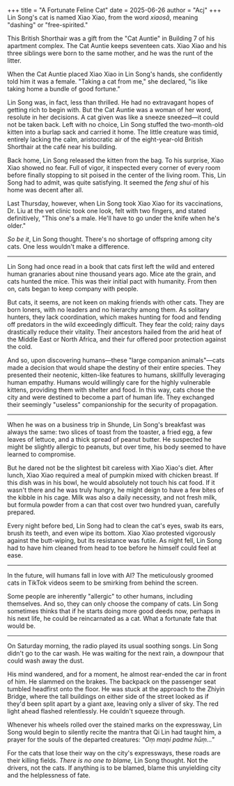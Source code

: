 +++
title = "A Fortunate Feline Cat"
date = 2025-06-26
author = "Acj"
+++
Lin Song's cat is named Xiao Xiao, from the word *xiaosǎ*, meaning "dashing" or "free-spirited."

This British Shorthair was a gift from the "Cat Auntie" in Building 7 of his apartment complex. The Cat Auntie keeps seventeen cats. Xiao Xiao and his three siblings were born to the same mother, and he was the runt of the litter.

When the Cat Auntie placed Xiao Xiao in Lin Song's hands, she confidently told him it was a female. "Taking a cat from me," she declared, "is like taking home a bundle of good fortune."

Lin Song was, in fact, less than thrilled. He had no extravagant hopes of getting rich to begin with. But the Cat Auntie was a woman of her word, resolute in her decisions. A cat given was like a sneeze sneezed—it could not be taken back. Left with no choice, Lin Song stuffed the two-month-old kitten into a burlap sack and carried it home. The little creature was timid, entirely lacking the calm, aristocratic air of the eight-year-old British Shorthair at the café near his building.

Back home, Lin Song released the kitten from the bag. To his surprise, Xiao Xiao showed no fear. Full of vigor, it inspected every corner of every room before finally stopping to sit poised in the center of the living room. This, Lin Song had to admit, was quite satisfying. It seemed the *feng shui* of his home was decent after all.

Last Thursday, however, when Lin Song took Xiao Xiao for its vaccinations, Dr. Liu at the vet clinic took one look, felt with two fingers, and stated definitively, "This one's a male. He'll have to go under the knife when he's older."

*So be it*, Lin Song thought. There's no shortage of offspring among city cats. One less wouldn't make a difference.

***

Lin Song had once read in a book that cats first left the wild and entered human granaries about nine thousand years ago. Mice ate the grain, and cats hunted the mice. This was their initial pact with humanity. From then on, cats began to keep company with people.

But cats, it seems, are not keen on making friends with other cats. They are born loners, with no leaders and no hierarchy among them. As solitary hunters, they lack coordination, which makes hunting for food and fending off predators in the wild exceedingly difficult. They fear the cold; rainy days drastically reduce their vitality. Their ancestors hailed from the arid heat of the Middle East or North Africa, and their fur offered poor protection against the cold.

And so, upon discovering humans—these "large companion animals"—cats made a decision that would shape the destiny of their entire species. They presented their neotenic, kitten-like features to humans, skillfully leveraging human empathy. Humans would willingly care for the highly vulnerable kittens, providing them with shelter and food. In this way, cats chose the city and were destined to become a part of human life. They exchanged their seemingly "useless" companionship for the security of propagation.

***

When he was on a business trip in Shunde, Lin Song's breakfast was always the same: two slices of toast from the toaster, a fried egg, a few leaves of lettuce, and a thick spread of peanut butter. He suspected he might be slightly allergic to peanuts, but over time, his body seemed to have learned to compromise.

But he dared not be the slightest bit careless with Xiao Xiao's diet. After lunch, Xiao Xiao required a meal of pumpkin mixed with chicken breast. If this dish was in his bowl, he would absolutely not touch his cat food. If it wasn't there and he was truly hungry, he might deign to have a few bites of the kibble in his cage. Milk was also a daily necessity, and not fresh milk, but formula powder from a can that cost over two hundred yuan, carefully prepared.

Every night before bed, Lin Song had to clean the cat's eyes, swab its ears, brush its teeth, and even wipe its bottom. Xiao Xiao protested vigorously against the butt-wiping, but its resistance was futile. As night fell, Lin Song had to have him cleaned from head to toe before he himself could feel at ease.

***

In the future, will humans fall in love with AI? The meticulously groomed cats in TikTok videos seem to be smirking from behind the screen.

Some people are inherently "allergic" to other humans, including themselves. And so, they can only choose the company of cats. Lin Song sometimes thinks that if he starts doing more good deeds now, perhaps in his next life, he could be reincarnated as a cat. What a fortunate fate that would be.

***

On Saturday morning, the radio played its usual soothing songs. Lin Song didn't go to the car wash. He was waiting for the next rain, a downpour that could wash away the dust.

His mind wandered, and for a moment, he almost rear-ended the car in front of him. He slammed on the brakes. The backpack on the passenger seat tumbled headfirst onto the floor. He was stuck at the approach to the Zhiyin Bridge, where the tall buildings on either side of the street looked as if they'd been split apart by a giant axe, leaving only a sliver of sky. The red light ahead flashed relentlessly. He couldn't squeeze through.

Whenever his wheels rolled over the stained marks on the expressway, Lin Song would begin to silently recite the mantra that Qi Lin had taught him, a prayer for the souls of the departed creatures:
*"Oṃ maṇi padme hūṃ..."*

For the cats that lose their way on the city's expressways, these roads are their killing fields. *There is no one to blame,* Lin Song thought. Not the drivers, not the cats. If anything is to be blamed, blame this unyielding city and the helplessness of fate.
